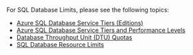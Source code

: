 For SQL Database Limits, please see the following topics:

 - [Azure SQL Database Service Tiers (Editions)](http://msdn.microsoft.com/zh-cn/library/azure/dn741340.aspx)
 - [Azure SQL Database Service Tiers and Performance Levels](http://msdn.microsoft.com/zh-cn/library/azure/dn741336.aspx)
 - [Database Throughput Unit (DTU) Quotas](http://msdn.microsoft.com/zh-cn/library/azure/ee336245.aspx#DTUs)
 - [SQL Database Resource Limits](http://msdn.microsoft.com/zh-cn/library/azure/dn338081.aspx)
